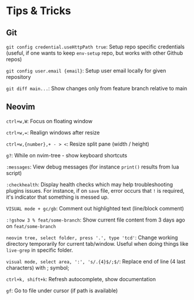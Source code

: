 # Tips & Tricks

## Git

`git config credential.useHttpPath true`:
Setup repo specific credentials (useful, if one wants to keep `env-setup` repo, but works with other Github repos)

`git config user.email {email}`:
Setup user email locally for given repository

`git diff main...`:
Show changes only from feature branch relative to main

## Neovim

`ctrl+w,W`:
Focus on floating window

`ctrl+w,=`:
Realign windows after resize

`ctrl+w,{number},+ - > <`:
Resize split pane (width / height)

`g?`:
While on nvim-tree - show keyboard shortcuts

`:messages`:
View debug messages (for instance `print()` results from lua script)

`:checkhealth`:
Display health checks which may help troubleshooting plugins issues. For instance, if on `save` file, error occurs that `!` is required, it's indicator that
something is messed up.

`VISUAL mode + gc/gb`:
Comment out highlighted text (line/block comment)

`:!gshow 3 % feat/some-branch`:
Show current file content from 3 days ago on `feat/some-branch`

`neovim tree, select folder, press '.', type 'tcd'`:
Change working directory temporarily for current tab/window. Useful when doing things like `live-grep` in specific folder.

`visual mode, select area, ':', 's/.{4}$/;$/`:
Replace end of line (4 last characters) with ; symbol;

`ctrl+k, shift+k`:
Refresh autocomplete, show documentation

`gf`:
Go to file under cursor (if path is available)

